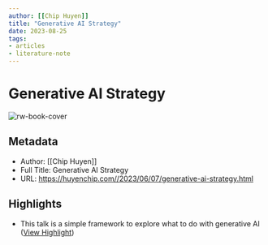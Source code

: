 ```yaml
---
author: [[Chip Huyen]]
title: "Generative AI Strategy"
date: 2023-08-25
tags: 
- articles
- literature-note
---
```

# Generative AI Strategy

![rw-book-cover](https://huyenchip.com/favicon.ico)

## Metadata
- Author: [[Chip Huyen]]
- Full Title: Generative AI Strategy
- URL: https://huyenchip.com//2023/06/07/generative-ai-strategy.html

## Highlights
- This talk is a simple framework to explore what to do with generative AI ([View Highlight](https://read.readwise.io/read/01h2efmq4raaqwpzmnqypc4mtd))
